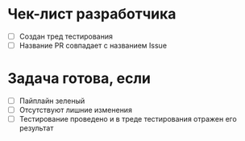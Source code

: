 ﻿# Чек-лист разработчика
- [ ] Создан тред тестирования
- [ ] Название PR совпадает с названием Issue
# Задача готова, если
- [ ] Пайплайн зеленый
- [ ] Отсутствуют лишние изменения
- [ ] Тестирование проведено и в треде тестирования отражен его результат